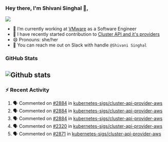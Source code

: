 ### Hey there, I'm Shivani Singhal 👋, 
![](https://komarev.com/ghpvc/?username=shivi28&color=green)

- 🔭 I’m currently working at [VMware](https://tanzu.vmware.com/) as a Software Engineer
- 👯 I have recently started contribution to [Cluster API and it's providers](https://github.com/kubernetes-sigs/cluster-api)
- 😄 Pronouns: she/her
- 💞️ You can reach me out on Slack with handle `@Shivani Singhal` 


### GitHub Stats

![Github stats](https://github-readme-stats.vercel.app/api?username=shivi28&count_private=true&show_icons=true&theme=dark&include_all_commits=true)
---

### :zap: Recent Activity

<!--START_SECTION:activity-->
1. 🗣 Commented on [#2884](https://github.com/kubernetes-sigs/cluster-api-provider-aws/issues/2884) in [kubernetes-sigs/cluster-api-provider-aws](https://github.com/kubernetes-sigs/cluster-api-provider-aws)
2. 🗣 Commented on [#2884](https://github.com/kubernetes-sigs/cluster-api-provider-aws/issues/2884) in [kubernetes-sigs/cluster-api-provider-aws](https://github.com/kubernetes-sigs/cluster-api-provider-aws)
3. 🗣 Commented on [#2884](https://github.com/kubernetes-sigs/cluster-api-provider-aws/issues/2884) in [kubernetes-sigs/cluster-api-provider-aws](https://github.com/kubernetes-sigs/cluster-api-provider-aws)
4. 🗣 Commented on [#2320](https://github.com/kubernetes-sigs/cluster-api-provider-aws/issues/2320) in [kubernetes-sigs/cluster-api-provider-aws](https://github.com/kubernetes-sigs/cluster-api-provider-aws)
5. 🗣 Commented on [#2871](https://github.com/kubernetes-sigs/cluster-api-provider-aws/issues/2871) in [kubernetes-sigs/cluster-api-provider-aws](https://github.com/kubernetes-sigs/cluster-api-provider-aws)
<!--END_SECTION:activity-->

